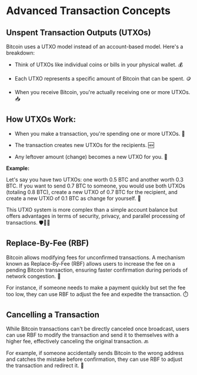 # Advanced Transaction Concepts

## Unspent Transaction Outputs (UTXOs)

Bitcoin uses a UTXO model instead of an account-based model. Here's a breakdown:

- Think of UTXOs like individual coins or bills in your physical wallet. 💰

 
- Each UTXO represents a specific amount of Bitcoin that can be spent. 🪙


- When you receive Bitcoin, you're actually receiving one or more UTXOs. 📥

## How UTXOs Work:

- When you make a transaction, you're spending one or more UTXOs. 💸


- The transaction creates new UTXOs for the recipients. 🆕


- Any leftover amount (change) becomes a new UTXO for you. 🔄

**Example:**

Let's say you have two UTXOs: one worth 0.5 BTC and another worth 0.3 BTC. If you want to send 0.7 BTC to someone, you would use both UTXOs (totaling 0.8 BTC), create a new UTXO of 0.7 BTC for the recipient, and create a new UTXO of 0.1 BTC as change for yourself. 🧮

This UTXO system is more complex than a simple account balance but offers advantages in terms of security, privacy, and parallel processing of transactions. 🛡️🕵️‍♀️

## Replace-By-Fee (RBF) 

Bitcoin allows modifying fees for unconfirmed transactions. A mechanism known as Replace-By-Fee (RBF) allows users to increase the fee on a pending Bitcoin transaction, ensuring faster confirmation during periods of network congestion. 🚀

For instance, if someone needs to make a payment quickly but set the fee too low, they can use RBF to adjust the fee and expedite the transaction. ⏱️

## Cancelling a Transaction 

While Bitcoin transactions can't be directly canceled once broadcast, users can use RBF to modify the transaction and send it to themselves with a higher fee, effectively canceling the original transaction. 🔙

For example, if someone accidentally sends Bitcoin to the wrong address and catches the mistake before confirmation, they can use RBF to adjust the transaction and redirect it. 🎯
